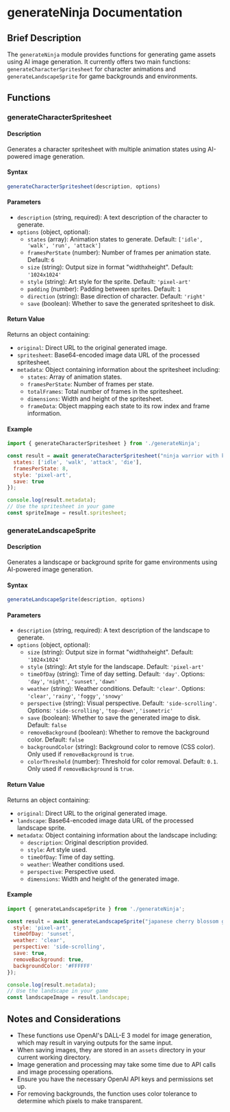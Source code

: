 # generateNinja Documentation

## Brief Description
The `generateNinja` module provides functions for generating game assets using AI image generation. It currently offers two main functions: `generateCharacterSpritesheet` for character animations and `generateLandscapeSprite` for game backgrounds and environments.

## Functions

### generateCharacterSpritesheet

#### Description
Generates a character spritesheet with multiple animation states using AI-powered image generation.

#### Syntax
```javascript
generateCharacterSpritesheet(description, options)
```

#### Parameters
- `description` (string, required): A text description of the character to generate.
- `options` (object, optional):
  - `states` (array): Animation states to generate. Default: `['idle', 'walk', 'run', 'attack']`
  - `framesPerState` (number): Number of frames per animation state. Default: `6`
  - `size` (string): Output size in format "widthxheight". Default: `'1024x1024'`
  - `style` (string): Art style for the sprite. Default: `'pixel-art'`
  - `padding` (number): Padding between sprites. Default: `1`
  - `direction` (string): Base direction of character. Default: `'right'`
  - `save` (boolean): Whether to save the generated spritesheet to disk.

#### Return Value
Returns an object containing:
- `original`: Direct URL to the original generated image.
- `spritesheet`: Base64-encoded image data URL of the processed spritesheet.
- `metadata`: Object containing information about the spritesheet including:
  - `states`: Array of animation states.
  - `framesPerState`: Number of frames per state.
  - `totalFrames`: Total number of frames in the spritesheet.
  - `dimensions`: Width and height of the spritesheet.
  - `frameData`: Object mapping each state to its row index and frame information.

#### Example
```javascript
import { generateCharacterSpritesheet } from './generateNinja';

const result = await generateCharacterSpritesheet("ninja warrior with katana", {
  states: ['idle', 'walk', 'attack', 'die'],
  framesPerState: 8,
  style: 'pixel-art',
  save: true
});

console.log(result.metadata);
// Use the spritesheet in your game
const spriteImage = result.spritesheet;
```

### generateLandscapeSprite

#### Description
Generates a landscape or background sprite for game environments using AI-powered image generation.

#### Syntax
```javascript
generateLandscapeSprite(description, options)
```

#### Parameters
- `description` (string, required): A text description of the landscape to generate.
- `options` (object, optional):
  - `size` (string): Output size in format "widthxheight". Default: `'1024x1024'`
  - `style` (string): Art style for the landscape. Default: `'pixel-art'`
  - `timeOfDay` (string): Time of day setting. Default: `'day'`. Options: `'day'`, `'night'`, `'sunset'`, `'dawn'`
  - `weather` (string): Weather conditions. Default: `'clear'`. Options: `'clear'`, `'rainy'`, `'foggy'`, `'snowy'`
  - `perspective` (string): Visual perspective. Default: `'side-scrolling'`. Options: `'side-scrolling'`, `'top-down'`, `'isometric'`
  - `save` (boolean): Whether to save the generated image to disk. Default: `false`
  - `removeBackground` (boolean): Whether to remove the background color. Default: `false`
  - `backgroundColor` (string): Background color to remove (CSS color). Only used if `removeBackground` is `true`.
  - `colorThreshold` (number): Threshold for color removal. Default: `0.1`. Only used if `removeBackground` is `true`.

#### Return Value
Returns an object containing:
- `original`: Direct URL to the original generated image.
- `landscape`: Base64-encoded image data URL of the processed landscape sprite.
- `metadata`: Object containing information about the landscape including:
  - `description`: Original description provided.
  - `style`: Art style used.
  - `timeOfDay`: Time of day setting.
  - `weather`: Weather conditions used.
  - `perspective`: Perspective used.
  - `dimensions`: Width and height of the generated image.

#### Example
```javascript
import { generateLandscapeSprite } from './generateNinja';

const result = await generateLandscapeSprite("japanese cherry blossom garden", {
  style: 'pixel-art',
  timeOfDay: 'sunset',
  weather: 'clear',
  perspective: 'side-scrolling',
  save: true,
  removeBackground: true,
  backgroundColor: '#FFFFFF'
});

console.log(result.metadata);
// Use the landscape in your game
const landscapeImage = result.landscape;
```

## Notes and Considerations
- These functions use OpenAI's DALL-E 3 model for image generation, which may result in varying outputs for the same input.
- When saving images, they are stored in an `assets` directory in your current working directory.
- Image generation and processing may take some time due to API calls and image processing operations.
- Ensure you have the necessary OpenAI API keys and permissions set up.
- For removing backgrounds, the function uses color tolerance to determine which pixels to make transparent.